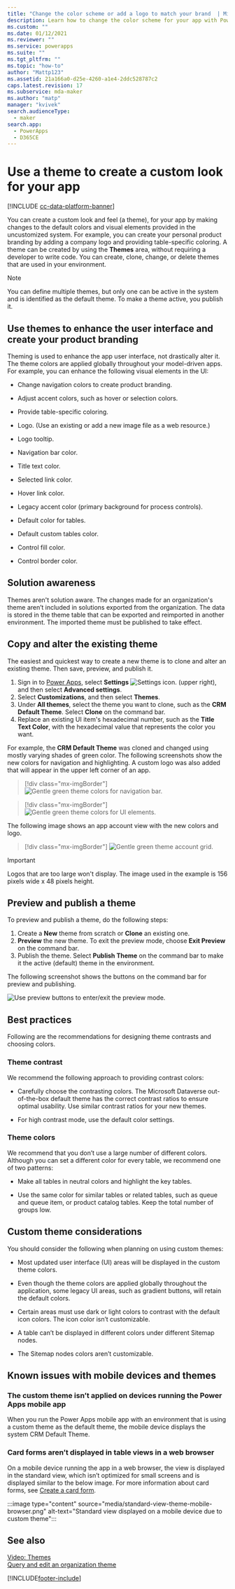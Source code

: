 ```yaml
---
title: "Change the color scheme or add a logo to match your brand  | MicrosoftDocs"
description: Learn how to change the color scheme for your app with Power Apps
ms.custom: ""
ms.date: 01/12/2021
ms.reviewer: ""
ms.service: powerapps
ms.suite: ""
ms.tgt_pltfrm: ""
ms.topic: "how-to"
author: "Mattp123"
ms.assetid: 21a166a0-d25e-4260-a1e4-2ddc528787c2
caps.latest.revision: 17
ms.subservice: mda-maker
ms.author: "matp"
manager: "kvivek"
search.audienceType: 
  - maker
search.app: 
  - PowerApps
  - D365CE
---
```

# Use a theme to create a custom look for your app

[!INCLUDE [cc-data-platform-banner](../../includes/cc-data-platform-banner.md)]

You can create a custom look and feel (a theme), for your app by making changes to the default colors and visual elements provided in the uncustomized system. For example, you can create your personal product branding by adding a company logo and providing table-specific coloring. A theme can be created by using the **Themes** area, without requiring a developer to write code. You can create, clone, change, or delete themes that are used in your environment. 

> [!NOTE]
> You can define multiple themes, but only one can be active in the system and is identified as the default theme. To make a theme active, you publish it.
  
<a name="UseThemes"></a>   
## Use themes to enhance the user interface and create your product branding

 Theming is used to enhance the app user interface, not drastically alter it. The theme colors are applied globally throughout your model-driven apps. For example, you can enhance the following visual elements in the UI:  
  
- Change navigation colors to create product branding.
  
- Adjust accent colors, such as hover or selection colors.
  
- Provide table-specific coloring.
    
- Logo. (Use an existing or add a new image file as a web resource.)
  
- Logo tooltip.
  
- Navigation bar color.  
  
- Title text color.  
  
- Selected link color.  
  
- Hover link color.  
  
- Legacy accent color (primary background for process controls).
  
- Default color for tables.
  
- Default custom tables color.
  
- Control fill color.
  
- Control border color. 
  
<a name="Solution"></a>   
## Solution awareness

Themes aren't solution aware. The changes made for an organization's theme aren’t included in  solutions exported from the organization. The data is stored in the theme table that can be exported and reimported in another environment. The imported theme must be published to take effect.  
  
<a name="CloneAlter"></a>   
## Copy and alter the existing theme

 The easiest and quickest way to create a new theme is to clone and alter an existing theme. Then save, preview, and publish it.
 
1. Sign in to [Power Apps](https://make.powerapps.com/?utm_source=padocs&utm_medium=linkinadoc&utm_campaign=referralsfromdoc), select **Settings** ![Settings icon.](../model-driven-apps/media/powerapps-gear.png) (upper right), and then select **Advanced settings**.
1. Select **Customizations**, and then select **Themes**.
1. Under **All themes**, select the theme you want to clone, such as the **CRM Default Theme**. Select **Clone** on the command bar.
1. Replace an existing UI item's hexadecimal number, such as the **Title Text Color**, with the hexadecimal value that represents the color you want.

For example, the **CRM Default Theme** was cloned and changed using mostly varying shades of green color. The following screenshots show the new colors for navigation and highlighting. A custom logo was also added that will appear in the upper left corner of an app.  
 
 > [!div class="mx-imgBorder"] 
 > ![Gentle green theme colors for navigation bar.](media/theme-gentle-green.png "Gentle green theme colors for navigation bar")

 > [!div class="mx-imgBorder"] 
 > ![Gentle green theme colors for UI elements.](media/theme-gentle-green2.png "Gentle green theme colors for UI elements")  
  
 The following image shows an app account view with the new colors and logo.

 > [!div class="mx-imgBorder"] 
 > ![Gentle green theme account grid.](media/themes-gentle-green-account-grid.png "Gentle green theme account grid")  

> [!IMPORTANT]
> Logos that are too large won't display. The image used in the example is 156 pixels wide x 48 pixels height.

<a name="Publish"></a>   
## Preview and publish a theme  
 To preview and publish a theme, do the following steps:  
  
1. Create a **New** theme from scratch or **Clone** an existing one.  
1. **Preview** the new theme. To exit the preview mode, choose **Exit Preview** on the command bar.  
1. Publish the theme. Select **Publish Theme** on the command bar to make it the active (default) theme in the environment.  
  
 The following screenshot shows the buttons on the command bar for preview and publishing.  
  
 ![Use preview buttons to enter&#47;exit the preview mode.](media/themes-preview-buttons.PNG "Use preview buttons to enter/exit the preview mode")  
  
<a name="BestPracticies"></a>   
## Best practices

 Following are the recommendations for designing theme contrasts and choosing colors.  
  
### Theme contrast

 We recommend the following approach to providing contrast colors:  
  
-   Carefully choose the contrasting colors. The Microsoft Dataverse out-of-the-box default theme has the correct contrast ratios to ensure optimal usability. Use similar contrast ratios for your new themes.  
  
-   For high contrast mode, use the default color settings.  
  
### Theme colors

 We recommend that you don’t use a large number of different colors. Although you can set a different color for every table, we recommend one of two patterns:  
  
-   Make all tables in neutral colors and highlight the key tables.  
  
-   Use the same color for similar tables or related tables, such as queue and queue item, or product catalog tables. Keep the total number of groups low.  
  
<a name="Considerations"></a>   
## Custom theme considerations

 You should consider the following when planning on using custom themes:  
  
-   Most updated user interface (UI) areas will be displayed in the custom theme colors.  
  
-   Even though the theme colors are applied globally throughout the application, some legacy UI areas, such as gradient buttons, will retain the default colors.  
  
-   Certain areas must use dark or light colors to contrast with the default icon colors. The icon color isn’t customizable.  
  
-   A table can’t be displayed in different colors under different Sitemap nodes.  
  
-   The Sitemap nodes colors aren’t customizable.  

## Known issues with mobile devices and themes

### The custom theme isn’t applied on devices running the Power Apps mobile app

When you run the Power Apps mobile app with an environment that is using a custom theme as the default theme, the mobile device displays the system CRM Default Theme.  

### Card forms aren’t displayed in table views in a web browser

On a mobile device running the app in a web browser, the view is displayed in the standard view, which isn’t optimized for small screens and is displayed similar to the below image. For more information about card forms, see [Create a card form](create-card-forms.md).

:::image type="content" source="media/standard-view-theme-mobile-browser.png" alt-text="Standard view displayed on a mobile device due to custom theme":::

## See also  
         
 [Video: Themes](https://go.microsoft.com/fwlink/p/?LinkId=529568) <br />
 [Query and edit an organization theme](/dynamics365/customer-engagement/developer/customize-dev/query-and-edit-an-organization-theme)



[!INCLUDE[footer-include](../../includes/footer-banner.md)]